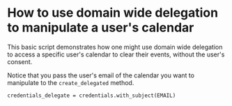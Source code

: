 # How to use domain wide delegation to manipulate a user's calendar

This basic script demonstrates how one might use domain wide delegation to access a specific user's calendar to clear their events, without the user's consent.

Notice that you pass the user's email of the calendar you want to manipulate to the `create_delegated` method.

```
credentials_delegate = credentials.with_subject(EMAIL)
```